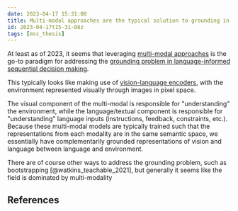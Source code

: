 ```yaml
---
date: 2023-04-17 15:31:08
title: Multi-modal approaches are the typical solution to grounding in LISDM
id: 2023-04-17t15-31-08z
tags: [msc_thesis]
---
```


At least as of 2023, it seems that leveraging
[multi-modal approaches](./2023-04-17t15-46-34z.md) is the go-to paradigm for
addressing the
[grounding problem in language-informed sequential decision making](./2023-04-17t11-15-58z.md).

This typically looks like making use of
[vision-language encoders](./2023-04-17t11-14-27z.md), with the
environment represented visually through images in pixel space.

The visual component of the multi-modal is responsible for "understanding" the
environment, while the language/textual component is responsible for
"understanding" language inputs (instructions, feedback, constraints, etc.).
Because these multi-modal models are typically trained such that the
representations from each modality are in the same semantic space, we
essentially have complementarily grounded representations of vision and language
between language and environment.

There are of course other ways to address the grounding problem, such as
bootstrapping [@watkins_teachable_2021], but generally it seems like the field
is dominated by multi-modality

## References
